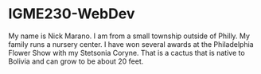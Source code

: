 # IGME230-WebDev
My name is Nick Marano. 
I am from a small township outside of Philly. 
My family runs a nursery center. 
I have won several awards at the Philadelphia Flower Show with my Stetsonia Coryne.
That is a cactus that is native to Bolivia and can grow to be about 20 feet.
